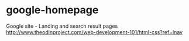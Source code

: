 # google-homepage
Google site - Landing and search result pages
http://www.theodinproject.com/web-development-101/html-css?ref=lnav